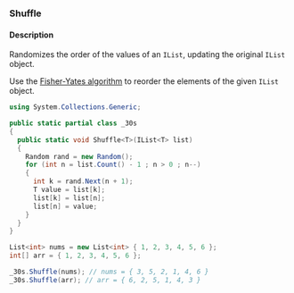 ### Shuffle

#### Description
Randomizes the order of the values of an `IList`, updating the original `IList` object.

Use the [Fisher-Yates algorithm](
https://en.wikipedia.org/wiki/Fisher%E2%80%93Yates_shuffle#Fisher_and_Yates%27_original_method) to reorder the elements of the given `IList` object.

```csharp
using System.Collections.Generic;

public static partial class _30s 
{
  public static void Shuffle<T>(IList<T> list)
  {
    Random rand = new Random();
    for (int n = list.Count() - 1 ; n > 0 ; n--)
    {
      int k = rand.Next(n + 1);
      T value = list[k];
      list[k] = list[n];
      list[n] = value;
    }
  }
}
```

```csharp
List<int> nums = new List<int> { 1, 2, 3, 4, 5, 6 };
int[] arr = { 1, 2, 3, 4, 5, 6 };

_30s.Shuffle(nums); // nums = { 3, 5, 2, 1, 4, 6 }
_30s.Shuffle(arr); // arr = { 6, 2, 5, 1, 4, 3 }
```
